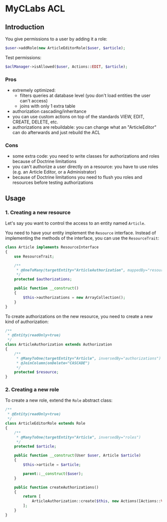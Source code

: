 # MyCLabs ACL

## Introduction

You give permissions to a user by adding it a role:

```php
$user->addRole(new ArticleEditorRole($user, $article);
```

Test permissions:

```php
$aclManager->isAllowed($user, Actions::EDIT, $article);
```

### Pros

- extremely optimized:
  - filters queries at database level (you don't load entities the user can't access)
  - joins with only 1 extra table
- authorization cascading/inheritance
- you can use custom actions on top of the standards VIEW, EDIT, CREATE, DELETE, etc.
- authorizations are rebuildable: you can change what an "ArticleEditor" can do afterwards and just rebuild the ACL

### Cons

- some extra code: you need to write classes for authorizations and roles because of Doctrine limitations
- you can't authorize a user directly on a resource: you have to use roles (e.g. an Article Editor, or a Administrator)
- because of Doctrine limitations you need to flush you roles and resources before testing authorizations

## Usage

### 1. Creating a new resource

Let's say you want to control the access to an entity named `Article`.

You need to have your entity implement the `Resource` interface. Instead of implementing the methods
of the interface, you can use the `ResourceTrait`:

```php
class Article implements ResourceInterface
{
    use ResourceTrait;

    /**
     * @OneToMany(targetEntity="ArticleAuthorization", mappedBy="resource", fetch="EXTRA_LAZY")
     */
    protected $authorizations;

    public function __construct()
    {
        $this->authorizations = new ArrayCollection();
    }
}
```

To create authorizations on the new resource, you need to create a new kind of authorization:

```php
/**
 * @Entity(readOnly=true)
 */
class ArticleAuthorization extends Authorization
{
    /**
     * @ManyToOne(targetEntity="Article", inversedBy="authorizations")
     * @JoinColumn(onDelete="CASCADE")
     */
    protected $resource;
}
```


### 2. Creating a new role

To create a new role, extend the `Role` abstract class:

```php
/**
 * @Entity(readOnly=true)
 */
class ArticleEditorRole extends Role
{
    /**
     * @ManyToOne(targetEntity="Article", inversedBy="roles")
     */
    protected $article;

    public function __construct(User $user, Article $article)
    {
        $this->article = $article;

        parent::__construct($user);
    }

    public function createAuthorizations()
    {
        return [
            ArticleAuthorization::create($this, new Actions([Actions::VIEW, Actions::EDIT], $this->article);
        ];
    }
}
```
